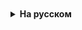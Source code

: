 <details style="padding-top: 18px">
  <summary style="cursor: pointer;"><b>На русском</b></summary>


# Инкапсуляция

## Проблема открытости состояния

```
class Car {
double fuelVolume = 0; // объем топлива
// …

}

Car polo = new Car(45, 6);
polo.fuelVolume = -10;
```

В текущей реализации класса Car, внутреннее состояние объектов этого класса, такое как объем топлива (fuelVolume), является открытым и доступным для прямого доступа извне, что не является хорошей практикой в объектно-ориентированном программировании. Такой подход позволяет коду, находящемуся вне класса Car, например, в классе Main, не только читать, но и изменять значения полей объектов Car напрямую, что может привести к некорректному или неожиданному состоянию объекта. Например, в данном случае, объем топлива может быть установлен в отрицательное значение (polo.fuelVolume = -10;), что не имеет физического смысла и указывает на потенциальную ошибку в логике программы.

### Приватные поля

Использование модификатора доступа private является фундаментальным механизмом для защиты внутреннего состояния объектов. Применение private к полям класса ограничивает доступ к этим полям, делая их недоступными для чтения или изменения напрямую из кода за пределами класса. Такой подход позволяет разработчикам контролировать взаимодействие с внутренними данными объекта.

```
class Car {
private double fuelVolume = 0;

    // … 

}

Car polo = new Car(45, 6);

// ошибка компиляции
polo.fuelVolume = -10;
```


В примере с классом Car, объявление поля fuelVolume с модификатором private означает, что попытка прямого доступа к этому полю извне класса, например, для его изменения (polo.fuelVolume = -10;), приведет к ошибке компиляции. Таким образом, внутреннее состояние объекта Car защищено от непреднамеренных или некорректных изменений, обеспечивая целостность и корректность работы программы.

### Приватные методы

Модификатор доступа private играет важную роль не только в защите полей класса, но и в ограничении доступа к его методам, делая их недоступными для вызова вне класса. Это позволяет "спрятать" вспомогательные или внутренние методы, которые предназначены для использования только в рамках самого класса. Такой подход способствует  модульности кода, позволяя скрыть детали реализации и выделить публичный интерфейс класса для взаимодействия с внешним кодом.

```
class Car {
private double fuelVolume = 0;

    // … 
    
    boolean go(double kilometers) {
        double fuelNeeded = 
    	calcFuel(kilometers);
    
        // …
    }
    
    // метод для расчета необходимого топлива
    private double calcFuel(double kilometers) {
        return (kilometers * fuelConsumption) / 100;
    }

}

Car polo = new Car(45, 6);

// ошибка компиляции
polo.calcFuel(5);
```


В примере класса Car, метод calcFuel, помеченный как private, используется для расчета необходимого количества топлива для поездки на заданное количество километров. Этот метод является вспомогательным и предназначен для внутреннего использования в классе, например, в методе go, который является публичным и предоставляет функциональность по перемещению автомобиля на определенное расстояние. Применение модификатора private к методу calcFuel гарантирует, что этот метод не может быть вызван напрямую из объектов класса Car, созданных во внешнем коде, как показано в примере с попыткой вызова polo.calcFuel(5), что приведет к ошибке компиляции.

Использование private для методов улучшает структурирование кода, позволяя четко разделить внутреннюю логику работы класса на отдельные, легко управляемые части, и обеспечивает дополнительный уровень защиты от неправильного использования класса. Также это способствует сокрытию сложности и деталей реализации от пользователя класса, предоставляя ему только необходимый и безопасный для использования интерфейс.
Getters
Использование модификатора private для полей предотвращает несанкционированное изменение или чтение данных объекта, что может привести к некорректному поведению программы. Однако, для обеспечения возможности чтения этих скрытых данных, без предоставления возможности их изменения, применяются специальные методы доступа, известные как геттеры (getters).

```
class Car {
private double fuelVolume = 0;

    // … 
    
    double getFuelVolume() {
        return fuelVolume;
    }

}

Car polo = new Car(45, 6);
polo.refuel(30);

// теперь можем получить значение
System.out.println(polo.getFuelVolume());
```

В примере с классом Car, поле fuelVolume, хранящее информацию об объеме топлива, объявлено как private, что делает его недоступным для прямого доступа вне класса. Для того чтобы предоставить безопасный доступ к значению этого поля, в классе реализован метод getFuelVolume. Этот метод не принимает никаких параметров и возвращает текущее значение поля fuelVolume, позволяя тем самым получать информацию о состоянии объекта.

### Setters

Так же, как и методы для чтения данных (геттеры), используются методы для их изменения, называемые сеттерами (setters). Эти методы позволяют обновлять значения полей объекта, при этом предоставляя возможность для выполнения дополнительных проверок корректности предоставляемых значений, тем самым обеспечивая целостность и корректность состояния объекта.

```
class Car {
private double fuelVolume = 0;

    // … 
    
    void setFuelVolume(double fuelVolume) {
        if (fuelVolume <= 0) {
            System.err.println(“Некорректное  значение”);
        } else {
            this.fuelVolume = fiuelVolume;
        }        
    }

}

Car polo = new Car(45, 6);
polo.refuel(30);

// сообщение об ошибке
polo.setFuelVolume(-10);

// установка значения
polo.setFuelVoume(10);
```


В примере с классом Car, реализован метод setFuelVolume, который служит для обновления значения поля fuelVolume, отвечающего за объем топлива в автомобиле. Важной особенностью сеттера является включение проверки корректности предоставляемого значения: если значение параметра fuelVolume меньше или равно нулю, метод выводит сообщение об ошибке, указывая на некорректность ввода. В случае, если предоставленное значение является корректным (больше нуля), сеттер обновляет значение поля fuelVolume, используя ключевое слово this для различения между параметром метода и полем объекта.

Использование сеттера setFuelVolume в коде представлено двумя примерами: сначала производится попытка установить значение поля fuelVolume равным -10, что приводит к выводу сообщения об ошибке, так как значение является некорректным. Затем значение поля успешно обновляется на 10, поскольку это значение удовлетворяет условиям проверки в сеттере.

Применение сеттеров с проверками корректности значений позволяет не только предотвратить установку объекта в некорректное или нелогичное состояние, но и упрощает отладку и поддержку программы, явно указывая на ошибки в данных или логике их обработки.

### Пакеты, публичный доступ

Пакеты используются для организации кода и его структурирования путем группировки связанных классов. Это не только помогает в управлении пространством имен, но и улучшает модульность, переиспользование и обеспечение безопасности кода. Пакеты позволяют разрабатывать более четкую структуру приложения, упрощая его поддержку и развитие.

Когда модификатор доступа не указан для поля, метода или конструктора, доступ к этим элементам ограничен контекстом текущего пакета. Это означает, что такие поля, методы и конструкторы не доступны для классов, расположенных в других пакетах. Например, если в пакете transport определен класс Car с методом refuel() без модификатора доступа, классы из пакетов app и infrastructure, такие как Main и Station, не смогут вызвать этот метод.

В то же время, все классы внутри одного пакета, например transport, могут свободно взаимодействовать друг с другом, имея доступ к "пакетным" полям, методам и конструкторам без каких-либо ограничений. Это способствует удобной организации связанных классов, обеспечивая их взаимодействие в рамках одного модуля или компонента системы.

Для того чтобы сделать элемент класса доступным в любом месте программы, независимо от пакета, к которому принадлежит класс, используется модификатор доступа public. Определение элемента класса как public является явным указанием на то, что данный элемент предназначен для широкого использования и может быть безопасно вызван из любого другого класса вне зависимости от его пакетной принадлежности.
Модификаторы и уровни доступа

### Инкапсуляция

Инкапсуляция является одним из основных принципов объектно-ориентированного программирования (ООП), обеспечивающим сокрытие внутренней реализации класса от внешнего мира, а также интеграцию данных (состояния) и кода (поведения), которые манипулируют этими данными, в единую структурную единицу — класс. Этот принцип направлен на упаковку данных и методов, работающих с данными, внутри класса и на ограничение доступа к ним из других частей программы для предотвращения нежелательного вмешательства или ошибочного использования.

#### Основными целями инкапсуляции являются:

Сокрытие внутренней реализации класса: Инкапсуляция позволяет скрыть детали реализации класса, предоставляя внешнему коду только необходимый интерфейс для взаимодействия с объектом. Это означает, что изменения внутренней реализации класса не будут иметь прямого влияния на код, который использует этот класс, что упрощает модификацию и развитие программы.

Защита данных: Инкапсуляция защищает состояние объекта от прямого доступа и модификации извне, позволяя изменять данные объекта только через его методы. Это помогает предотвратить неправомерное использование объектов и обеспечивает корректность данных, так как доступ к изменению полей объекта может быть строго контролируем через методы, которые могут включать проверки валидности и корректности данных.

В Java инкапсуляция достигается за счет использования модификаторов доступа (например, private, public и protected) для полей, методов и конструкторов. Поля класса обычно объявляются как private, что ограничивает их прямой доступ из других классов, а доступ к этим полям обеспечивается через публичные методы — геттеры (для чтения данных) и сеттеры (для изменения данных). Это позволяет осуществлять контролируемый доступ к внутреннему состоянию объекта, а также предоставлять к нему ограниченный интерфейс для взаимодействия.





</details>
